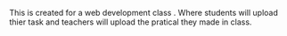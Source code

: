 This is created for a web development class . Where students will upload thier task and teachers will upload the pratical they made in class. 